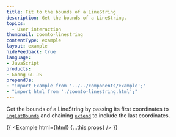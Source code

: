 ```yaml
---
title: Fit to the bounds of a LineString
description: Get the bounds of a LineString.
topics:
  - User interaction
thumbnail: zoomto-linestring
contentType: example
layout: example
hideFeedback: true
language:
- JavaScript
products:
- Goong GL JS
prependJs:
- "import Example from '../../components/example';"
- "import html from './zoomto-linestring.html';"
---
```


Get the bounds of a LineString by passing its first coordinates to [`LngLatBounds`](/docs/api/geography/#lnglatbounds) and chaining [`extend`](/docs/api/geography/#lnglatbounds#extend) to include the last coordinates.

{{ <Example html={html} {...this.props} /> }}
